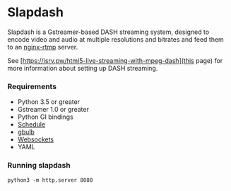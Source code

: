 # Slapdash

Slapdash is a Gstreamer-based DASH streaming system, designed to encode video and audio at multiple resolutions and bitrates and feed them to an [nginx-rtmp](https://github.com/ut0mt8/nginx-rtmp-module/) server. 

See [https://isrv.pw/html5-live-streaming-with-mpeg-dash](this page) for more information about setting up DASH streaming.

### Requirements

* Python 3.5 or greater
* Gstreamer 1.0 or greater
* Python GI bindings
* [Schedule](https://github.com/dbader/schedule)
* [gbulb](https://github.com/nathan-hoad/gbulb)
* [Websockets](https://websockets.readthedocs.io/en/stable/index.html)
* YAML

### Running slapdash

`python3 -m http.server 8080`
